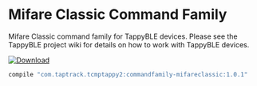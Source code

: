 # Mifare Classic Command Family
Mifare Classic command family for TappyBLE devices. Please see the TappyBLE project wiki for details on how
to work with TappyBLE devices.

[ ![Download](https://api.bintray.com/packages/taptrack/maven/commandfamily-mifareclassic-2/images/download.svg) ](https://bintray.com/taptrack/maven/commandfamily-mifareclassic/_latestVersion)

```groovy
compile "com.taptrack.tcmptappy2:commandfamily-mifareclassic:1.0.1"
```

